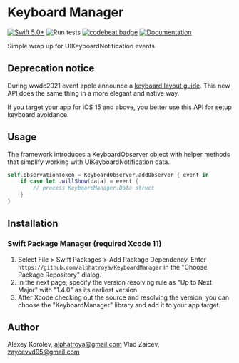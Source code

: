 # Keyboard Manager
[![Swift 5.0+](https://img.shields.io/badge/Swift-5.0+-red.svg)]()
![Run tests](https://github.com/alphatroya/KeyboardManager/workflows/Run%20tests/badge.svg)
[![codebeat badge](https://codebeat.co/badges/e4acc510-15c2-45ef-9aa3-47d475ab3275)](https://codebeat.co/projects/github-com-alphatroya-keyboardmanager)
[![Documentation](https://img.shields.io/badge/Docs-available-yellow)](https://alphatroya.github.io/KeyboardManager)

Simple wrap up for UIKeyboardNotification events

## Deprecation notice

During wwdc2021 event apple announce a [keyboard layout guide](https://developer.apple.com/videos/play/wwdc2021/10259/). This new API does the same thing in a more elegant and native way.

If you target your app for iOS 15 and above, you better use this API for setup keyboard avoidance.

## Usage

The framework introduces a KeyboardObserver object with helper methods that simplify working with UIKeyboardNotification data.

``` swift
self.observationToken = KeyboardObserver.addObserver { event in
    if case let .willShow(data) = event {
        // process KeyboardManager.Data struct
    }
}
```

## Installation
 
### Swift Package Manager (required Xcode 11)

1. Select File > Swift Packages > Add Package Dependency. Enter `https://github.com/alphatroya/KeyboardManager` in the "Choose Package Repository" dialog.
2. In the next page, specify the version resolving rule as "Up to Next Major" with "1.4.0" as its earliest version.
3. After Xcode checking out the source and resolving the version, you can choose the "KeyboardManager" library and add it to your app target.

## Author

Alexey Korolev, alphatroya@gmail.com
Vlad Zaicev, zaycevvd95@gmail.com

